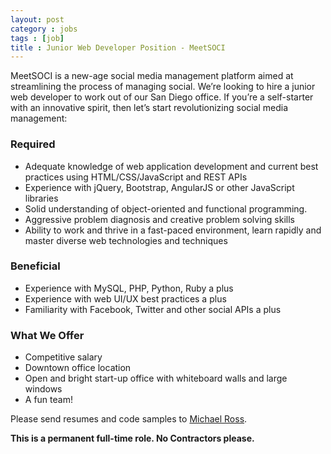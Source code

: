 ```yaml
---
layout: post
category : jobs
tags : [job]
title : Junior Web Developer Position - MeetSOCI
---
```


MeetSOCI is a new-age social media management platform aimed at streamlining the process of managing social. We’re looking to hire a junior web developer to work out of our San Diego office. If you’re a self-starter with an innovative spirit, then let’s start revolutionizing social media management:


### Required

* Adequate knowledge of web application development and current best practices using HTML/CSS/JavaScript and REST APIs
* Experience with jQuery, Bootstrap, AngularJS or other JavaScript libraries
* Solid understanding of object-oriented and functional programming.
* Aggressive problem diagnosis and creative problem solving skills
* Ability to work and thrive in a fast-paced environment, learn rapidly and master diverse web technologies and techniques


### Beneficial

* Experience with MySQL, PHP, Python, Ruby a plus
* Experience with web UI/UX best practices a plus
* Familiarity with Facebook, Twitter and other social APIs a plus


### What We Offer

* Competitive salary
* Downtown office location
* Open and bright start-up office with whiteboard walls and large windows
* A fun team!


Please send resumes and code samples to [Michael Ross](Michael@MeetSOCI.com).

**This is a permanent full-time role. No Contractors please.**

